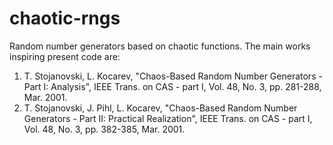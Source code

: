 # chaotic-rngs
Random number generators based on chaotic functions. The main works inspiring present code are:

1. T. Stojanovski, L. Kocarev, "Chaos-Based Random Number Generators - Part I: Analysis", IEEE Trans. on CAS - part I, Vol. 48, No. 3, pp. 281-288, Mar. 2001. 
2. T. Stojanovski, J. Pihl, L. Kocarev, "Chaos-Based Random Number Generators - Part II: Practical Realization", IEEE Trans. on CAS - part I, Vol. 48, No. 3, pp. 382-385, Mar. 2001.
